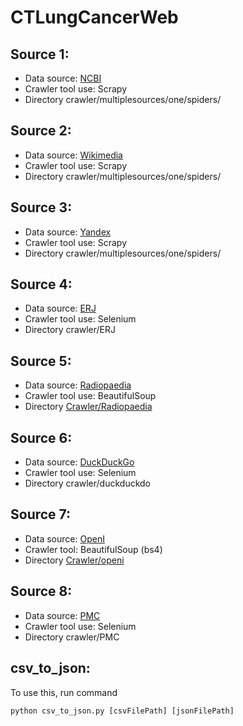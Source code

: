 # CTLungCancerWeb

## Source 1:
- Data source: [NCBI](https://www.ncbi.nlm.nih.gov/pmc/articles/PMC4419420/)
- Crawler tool use: Scrapy
- Directory crawler/multiplesources/one/spiders/

## Source 2:
- Data source: [Wikimedia](https://commons.wikimedia.org/w/index.php?search=lung%20cancer%20%22lung%20cancer%22%2C%20%22ct%22%20-house%20filetype%3Abitmap&title=Special%3ASearch&profile=advanced&fulltext=1&advancedSearch-current=%7B%22fields%22%3A%7B%22phrase%22%3A%22%5C%22lung%20cancer%5C%22%2C%20%5C%22ct%5C%22%22%2C%22filetype%22%3A%22bitmap%22%2C%22not%22%3A[%22house%22]%7D%7D&ns0=1&ns6=1&ns12=1&ns14=1&ns100=1&ns106=1&fbclid=IwAR21dTtkml_wxfXCtJgCI1iy3buTgzGhlrleq76IhN8uWN2MIBXbScyZOSw)
- Crawler tool use: Scrapy
- Directory crawler/multiplesources/one/spiders/

## Source 3:
- Data source: [Yandex](https://yandex.com/images/search?text=lung%20cancer%20ct%20scan)
- Crawler tool use: Scrapy
- Directory crawler/multiplesources/one/spiders/

## Source 4:
- Data source: [ERJ](https://erj.ersjournals.com/content/19/4/722.figures-only)
- Crawler tool use: Selenium
- Directory crawler/ERJ

## Source 5:
- Data source: [Radiopaedia](https://radiopaedia.org/articles/lung-cancer-3)
- Crawler tool use: BeautifulSoup
- Directory [Crawler/Radiopaedia](./crawler/radiopaedia)

## Source 6:
- Data source: [DuckDuckGo](https://duckduckgo.com/?q=lung+cancer+ct+scan&t=h_&iax=images&ia=images)
- Crawler tool use: Selenium
- Directory crawler/duckduckdo

## Source 7:
- Data source: [OpenI](https://openi.nlm.nih.gov/gridquery?q=lung%20cancer%20ct&it=xg,c&m=1&n=100)
- Crawler tool: BeautifulSoup (bs4)
- Directory [Crawler/openi](./crawler/openi)

## Source 8:
- Data source: [PMC](https://www.ncbi.nlm.nih.gov/pmc/articles/PMC2176079/)
- Crawler tool use: Selenium
- Directory crawler/PMC

## csv_to_json:
To use this, run command
```
python csv_to_json.py [csvFilePath] [jsonFilePath]
```
